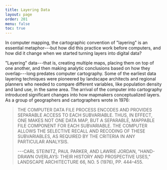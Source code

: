 ```yaml
---
title: Layering Data
layout: page
order: 201
menu: false
toc: true
---
```


<span class="body-large">In computer mapping, the cartographic convention of "layering" is an essential metaphor---but how did this practice work before computers, and how did it change when we started turning layers into digital data?</span>

"Layering" data---that is, creating multiple maps, placing them on top of one another, and then making analytic conclusions based on how they overlap---long predates computer cartography. Some of the earliest data layering techniques were pioneered by landscape architects and regional planners who needed to compare different variables, like population density and land use, in the same area. The arrival of the computer into cartography introduced significant changes into how mapmakers conceptualized layers. As a group of geographers and cartographers wrote in 1976:

> THE COMPUTER DATA FILE PROCESS ENCODES AND PROVIDES SEPARABLE ACCESS TO EACH SUBVARIABLE. THUS, IN EFFECT, ONE MAKES NOT ONE DATA MAP, BUT A SEPARABLE, MAPPABLE FILE COMPONENT FOR EACH SUBVARIABLE. THE COMPUTER ALLOWS THE SELECTIVE RECALL AND RECODING OF THESE SUBVARIABLES, AS REQUIRED BY THE CRITERIA IN ANY PARTICULAR ANALYSIS.
>
> ---CARL STEINITZ, PAUL PARKER, AND LAWRIE JORDAN, "HAND-DRAWN OVERLAYS: THEIR HISTORY AND
PROSPECTIVE USES," LANDSCAPE ARCHITECTURE 66, NO. 5 (1976), PP. 444–455.